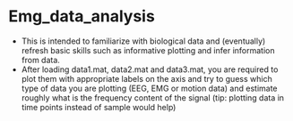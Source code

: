 # Emg_data_analysis

  - This is intended to familiarize with biological data and (eventually) refresh basic 
skills such as informative plotting and infer information from data. 
  - After loading data1.mat, data2.mat and data3.mat, you are required to plot them with appropriate 
labels on the axis and try to guess which type of data you are plotting (EEG, EMG or motion 
data) and estimate roughly what is the frequency content of the signal (tip: plotting data in time 
points instead of sample would help)
